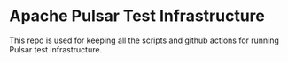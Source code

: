 # Apache Pulsar Test Infrastructure

This repo is used for keeping all the scripts and github actions for running Pulsar test infrastructure.